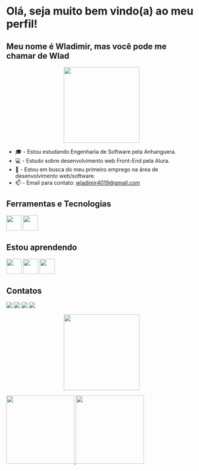 <!--
# Olá, seja bom vindo(a) 👋

## Sobre mim 😺:

Olá, tudo bem? Eu me chamo Wladimir (Wlad) Oliveira, sou um garoto brasileiro que sonha em um dia poder trabalhar fora do Brasil em busca de enriquecer ainda mais o meu portfólio. Atualmente estou cursando o Bacharel em Engenharia de Software pela Faculdade Anhanguera, além de outros cursos sobre tecnologia pelo canal [Curso em Vídeo](https://www.youtube.com/@CursoemVideo) la no YouTube.

Para quem quer saber um pouco mais sobre mim, aqui estão as minhas redes sociais:

* Meu canal no YouTube -> [Canal](https://www.youtube.com/@unwlad)
* Meu perfil no Linkedin -> [Linkedin](https://www.linkedin.com/in/moraeswladimir/)
* Meu perfil no Instagram -> [Instagram](https://www.instagram.com/wladoliveira_/)

Translating

## About Me 😺:

Hello, is everything ok? My name is Wladimir (Wlad) Oliveira, I'm a Brazilian boy who dreams of one day being able to work outside Brazil in search of enriching my portfolio even further. I am currently studying my bachelor's degree in Software Engineering at Faculdade Anhanguera, in addition to other technology courses through the [Video Course](https://www.youtube.com/@CursoemVideo) on the YouTube channel.

For those who want to know a little more about me, here are my social networks:

* My channel on YouTube -> [Channel](https://www.youtube.com/@unwlad)
* My profile on Linkedin -> [Linkedin](https://www.linkedin.com/in/moraeswladimir/)
* My profile on Instagram -> [Instagram](https://www.instagram.com/wladoliveira_/)
-->
# Olá, seja muito bem vindo(a) ao meu perfil!
## Meu nome é Wladimir, mas você pode me chamar de Wlad

<p align="center">
  <img src="./assets/cat-typing.gif" width="200px"/>
</p>

* :mortar_board: - Estou estudando Engenharia de Software pela Anhanguera.
* :computer: - Estudo sobre desenvolvimento web Front-End pela Alura.
* :triangular_flag_on_post: - Estou em busca do meu primeiro emprego na área de desenvolvimento web/software.
* :mailbox: - Email para contato: wladimir4019@gmail.com

## Ferramentas e Tecnologias
<img src="https://cdn.jsdelivr.net/gh/devicons/devicon@latest/icons/html5/html5-original.svg" width="40px" hight="40px"/> <img src="https://cdn.jsdelivr.net/gh/devicons/devicon@latest/icons/css3/css3-original.svg" width="40px" hight="40px"/>

## Estou aprendendo
<img src="https://cdn.jsdelivr.net/gh/devicons/devicon@latest/icons/javascript/javascript-original.svg" width="40px" hight="40px"/> <img src="https://cdn.jsdelivr.net/gh/devicons/devicon@latest/icons/git/git-original.svg" width="40px" hight="40px"/> <img src="https://cdn.jsdelivr.net/gh/devicons/devicon@latest/icons/github/github-original.svg" width="40px" hight="40px"/>

## Contatos
<div>
<a href="https://www.youtube.com/@unwlad" target="_blank"><img loading="lazy" src="https://img.shields.io/badge/YouTube-FF0000?style=for-the-badge&logo=youtube&logoColor=white" target="_blank"></a>
<a href="https://instagram.com/wladoliveira_" target="_blank"><img loading="lazy" src="https://img.shields.io/badge/-Instagram-%23E4405F?style=for-the-badge&logo=instagram&logoColor=white" target="_blank"></a>
<a href="https://www.twitch.tv/wlad_gm" target="_blank"><img loading="lazy" src="https://img.shields.io/badge/Twitch-9146FF?style=for-the-badge&logo=twitch&logoColor=white" target="_blank"></a>
<a href="https://www.linkedin.com/in/moraeswladimir" target="_blank"><img loading="lazy" src="https://img.shields.io/badge/-LinkedIn-%230077B5?style=for-the-badge&logo=linkedin&logoColor=white" target="_blank"></a>
</div>

<p align="center">
  <img src="./assets/Perfil-Gato-IA.jpg" width="200px"/>
</p>

<div>
<a href="https://github.com/wladimiroliveira">
<img loading="lazy" height="180em" src="https://github-readme-stats.vercel.app/api/top-langs/?username=wladimiroliveira&layout=compact&langs_count=7&theme=dracula"/>
<img loading="lazy" height="180em" src="https://github-readme-stats.vercel.app/api?username=wladimiroliveira&show_icons=true&theme=dracula&include_all_commits=true&count_private=true"/>
</div>

